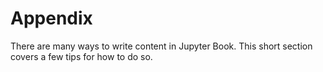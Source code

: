 Appendix
=================================

There are many ways to write content in Jupyter Book. This short section
covers a few tips for how to do so.

